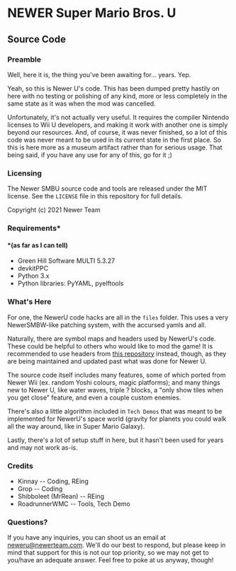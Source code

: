 # NEWER Super Mario Bros. U
## Source Code

### Preamble

Well, here it is, the thing you've been awaiting for... years. Yep.

Yeah, so this is Newer U's code. This has been dumped pretty hastily on here with no testing or polishing of any kind, more or less completely in the same state as it was when the mod was cancelled.

Unfortunately, it's not actually very useful. It requires the compiler Nintendo licenses to Wii U developers, and making it work with another one is simply beyond our resources. And, of course, it was never finished, so a lot of this code was never meant to be used in its current state in the first place. So this is here more as a museum artifact rather than for serious usage. That being said, if you have any use for any of this, go for it ;)

### Licensing

The Newer SMBU source code and tools are released under the MIT license.
See the `LICENSE` file in this repository for full details.

Copyright (c) 2021 Newer Team

### Requirements*
#### *(as far as I can tell)

- Green Hill Software MULTI 5.3.27
- devkitPPC
- Python 3.x
- Python libraries: PyYAML, pyelftools

### What's Here

For one, the NewerU code hacks are all in the `files` folder. This uses a very NewerSMBW-like patching system, with the accursed yamls and all.

Naturally, there are symbol maps and headers used by NewerU's code. These could be helpful to others who would like to mod the game! It is recommended to use headers from [this repository](https://github.com/shibbo/NSMBU-Headers/) instead, though, as they are being maintained and updated past what was done for Newer U.

The source code itself includes many features, some of which ported from Newer Wii (ex. random Yoshi colours, magic platforms); and many things new to Newer U, like water waves, triple ? blocks, a "only show tiles when you get close" feature, and even a couple custom enemies.

There's also a little algorithm included in `Tech Demos` that was meant to be implemented for NewerU's space world (gravity for planets you could walk all the way around, like in Super Mario Galaxy).

Lastly, there's a lot of setup stuff in here, but it hasn't been used for years and may not work as-is.

### Credits
- Kinnay -- Coding, REing
- Grop -- Coding
- Shibboleet (MrRean) -- REing
- RoadrunnerWMC -- Tools, Tech Demo

### Questions?

If you have any inquiries, you can shoot us an email at <neweru@newerteam.com>. We'll do our best to respond, but please keep in mind that support for this is not our top priority, so we may not get to you/have an adequate answer. Feel free to poke at us anyway, though!

